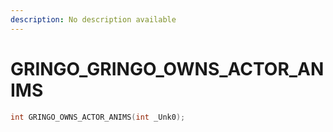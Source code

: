 ```yaml
---
description: No description available 
---
```


# GRINGO\_GRINGO_OWNS_ACTOR_ANIMS

```cpp
int GRINGO_OWNS_ACTOR_ANIMS(int _Unk0);
```